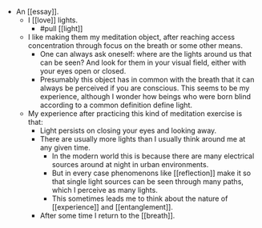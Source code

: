 - An [[essay]].
  - I [[love]] lights.
    - #pull [[light]]
  - I like making them my meditation object, after reaching access concentration through focus on the breath or some other means.
    - One can always ask oneself: where are the lights around us that can be seen? And look for them in your visual field, either with your eyes open or closed.
    - Presumably this object has in common with the breath that it can always be perceived if you are conscious. This seems to be my experience, although I wonder how beings who were born blind according to a common definition define light.
  - My experience after practicing this kind of meditation exercise is that:
    - Light persists on closing your eyes and looking away.
    - There are usually more lights than I usually think around me at any given time.
      - In the modern world this is because there are many electrical sources around at night in urban environments.
      - But in every case phenomenons like [[reflection]] make it so that single light sources can be seen through many paths, which I perceive as many lights.
      - This sometimes leads me to think about the nature of [[experience]] and [[entanglement]].
    - After some time I return to the [[breath]].
